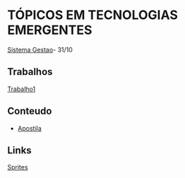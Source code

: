 # TÓPICOS EM TECNOLOGIAS EMERGENTES

[Sistema Gestao](http://gestao-asousajose.rhcloud.com/)- 31/10

## **Trabalhos**

[Trabalho1](trabalhos.md)

## **Conteudo**


 - [Apostila](./apostila/README.md)
 
 ## **Links**
 
 [Sprites](https://www.spriters-resource.com/)
